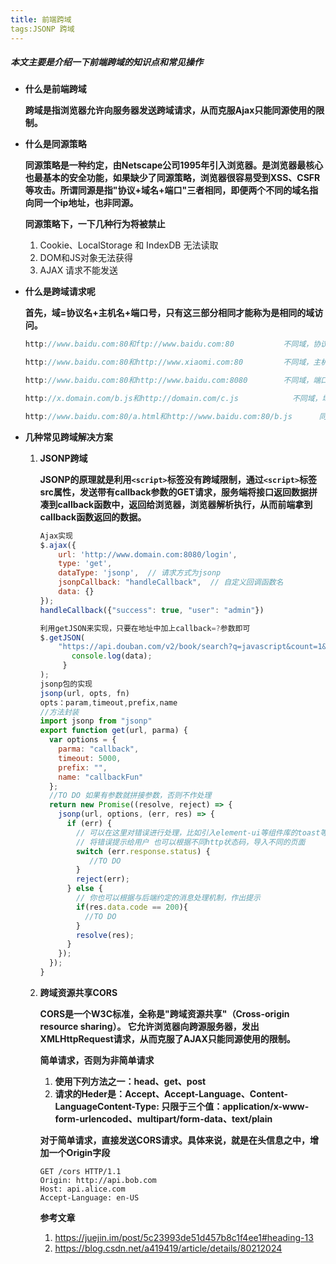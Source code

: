 ```yaml
---
title: 前端跨域
tags:JSONP 跨域
---
```

##### 本文主要是介绍一下前端跨域的知识点和常见操作

<!--more-->

- **什么是前端跨域**

  **跨域是指浏览器允许向服务器发送跨域请求，从而克服Ajax只能同源使用的限制。**

- **什么是同源策略**

  **同源策略是一种约定，由Netscape公司1995年引入浏览器。是浏览器最核心也最基本的安全功能，如果缺少了同源策略，浏览器很容易受到XSS、CSFR等攻击。所谓同源是指"协议+域名+端口"三者相同，即便两个不同的域名指向同一个ip地址，也非同源。**

  **同源策略下，一下几种行为将被禁止**

  1. Cookie、LocalStorage 和 IndexDB 无法读取
  2. DOM和JS对象无法获得
  3. AJAX 请求不能发送

- **什么是跨域请求呢**

  **首先，域=协议名+主机名+端口号，只有这三部分相同才能称为是相同的域访问。**

  ```javascript
  http://www.baidu.com:80和ftp://www.baidu.com:80           不同域，协议不一样
  
  http://www.baidu.com:80和http://www.xiaomi.com:80         不同域，主机名不一样
  
  http://www.baidu.com:80和http://www.baidu.com:8080        不同域，端口号不一样
  
  http://x.domain.com/b.js和http://domain.com/c.js			 不同域，域名一致 子域名不一致
  
  http://www.baidu.com:80/a.html和http://www.baidu.com:80/b.js      同域
  ```

- **几种常见跨域解决方案**

  1. **JSONP跨域**

     **JSONP的原理就是利用`<script>`标签没有跨域限制，通过`<script>`标签src属性，发送带有callback参数的GET请求，服务端将接口返回数据拼凑到callback函数中，返回给浏览器，浏览器解析执行，从而前端拿到callback函数返回的数据。**

     ```javascript
     Ajax实现
     $.ajax({
         url: 'http://www.domain.com:8080/login',
         type: 'get',
         dataType: 'jsonp',  // 请求方式为jsonp
         jsonpCallback: "handleCallback",  // 自定义回调函数名
         data: {}
     });
     handleCallback({"success": true, "user": "admin"})
     
     利用getJSON来实现，只要在地址中加上callback=?参数即可
     $.getJSON(
         "https://api.douban.com/v2/book/search?q=javascript&count=1&callback=?", 		function(data){
            console.log(data);
          }
     );
     jsonp包的实现
     jsonp(url, opts, fn)
     opts：param,timeout,prefix,name
     //方法封装
     import jsonp from "jsonp"
     export function get(url, parma) {
       var options = {
         parma: "callback",
         timeout: 5000,
         prefix: "",
         name: "callbackFun"
       };
       //TO DO 如果有参数就拼接参数，否则不作处理
       return new Promise((resolve, reject) => {
         jsonp(url, options, (err, res) => {
           if (err) {
             // 可以在这里对错误进行处理，比如引入element-ui等组件库的toast等
             // 将错误提示给用户 也可以根据不同http状态码，导入不同的页面
             switch (err.response.status) {
                //TO DO
             }
             reject(err);
           } else {
             // 你也可以根据与后端约定的消息处理机制，作出提示
             if(res.data.code == 200){
               //TO DO 
             }
             resolve(res);
           }
         });
       });
     }
     
     ```

  2. **跨域资源共享CORS**

     **CORS是一个W3C标准，全称是"跨域资源共享"（Cross-origin resource sharing）。 它允许浏览器向跨源服务器，发出XMLHttpRequest请求，从而克服了AJAX只能同源使用的限制。**

     **简单请求，否则为非简单请求**

     1. **使用下列方法之一：head、get、post**
     2. **请求的Heder是：Accept、Accept-Language、Content-LanguageContent-Type: 只限于三个值：application/x-www-form-urlencoded、multipart/form-data、text/plain**

     **对于简单请求，直接发送CORS请求。具体来说，就是在头信息之中，增加一个Origin字段**

     ```shell
     GET /cors HTTP/1.1
     Origin: http://api.bob.com
     Host: api.alice.com
     Accept-Language: en-US
     ```

     

     **参考文章**

     1. https://juejin.im/post/5c23993de51d457b8c1f4ee1#heading-13
     2. https://blog.csdn.net/a419419/article/details/80212024